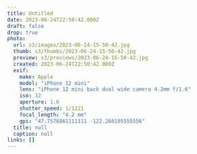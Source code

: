 ```yaml
---
title: Untitled
date: 2023-06-24T22:50:42.000Z
draft: false
drop: true
photo:
  url: s3/images/2023-06-24-15-50-42.jpg
  thumb: s3/thumbs/2023-06-24-15-50-42.jpg
  preview: s3/previews/2023-06-24-15-50-42.jpg
  created: 2023-06-24T22:50:42.000Z
  exif:
    make: Apple
    model: "iPhone 12 mini"
    lens: "iPhone 12 mini back dual wide camera 4.2mm f/1.6"
    iso: 32
    aperture: 1.6
    shutter_speed: 1/1221
    focal_length: "4.2 mm"
    gps: "47.7576861111111 -122.266105555556"
  title: null
  caption: null
links: []
---
```

